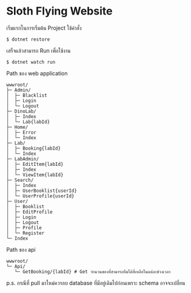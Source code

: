 # Sloth Flying Website

เริ่มแรกในการเริ่มต้น Project ใช้คำสั่ง
```shell
$ dotnet restore
```

เสร็จแล้วสามารถ Run เพื่อใช้งาน
```shell
$ dotnet watch run
```
Path ของ web application
```shell
wwwroot/
├─ Admin/
│  ├─ Blacklist
│  ├─ Login
│  └─ Logout
├─ DinoLab/
│  ├─ Index
│  └─ Lab{labId}
├─ Home/
│  ├─ Error
│  └─ Index
├─ Lab/
│  ├─ Booking{labId}
│  └─ Index
├─ LabAdmin/
│  ├─ EditItem{labId}
│  ├─ Index
│  └─ ViewItem{labId}
├─ Search/
│  ├─ Index
│  ├─ UserBooklist{userId}
│  └─ UserProfile{userId}
├─ User/
│  ├─ Booklist
│  ├─ EditProfile
│  ├─ Login
│  ├─ Logout
│  ├─ Profile
│  └─ Register
└─ Index
```
Path ของ api
```shell
wwwroot/
└─ Api/
   └─ GetBooking/{labId} # Get จำนวนของที่สามารถยืมได้ที่เหลือในแต่ละช่วงเวลา
```
p.s. กรณีที่ pull มาใหม่ควรลบ database ที่มีอยู่เดิมไปก่อนเพราะ schema อาจจะเปลี่ยน

